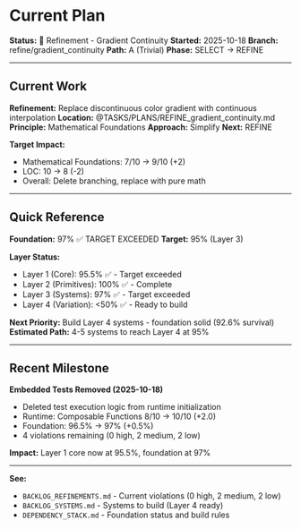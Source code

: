 # Current Plan

**Status:** 🔧 Refinement - Gradient Continuity
**Started:** 2025-10-18
**Branch:** refine/gradient_continuity
**Path:** A (Trivial)
**Phase:** SELECT → REFINE

---

## Current Work

**Refinement:** Replace discontinuous color gradient with continuous interpolation
**Location:** @TASKS/PLANS/REFINE_gradient_continuity.md
**Principle:** Mathematical Foundations
**Approach:** Simplify
**Next:** REFINE

**Target Impact:**
- Mathematical Foundations: 7/10 → 9/10 (+2)
- LOC: 10 → 8 (-2)
- Overall: Delete branching, replace with pure math

---

## Quick Reference

**Foundation:** 97% ✅ TARGET EXCEEDED
**Target:** 95% (Layer 3)

**Layer Status:**
- Layer 1 (Core): 95.5% ✅ - Target exceeded
- Layer 2 (Primitives): 100% ✅ - Complete
- Layer 3 (Systems): 97% ✅ - Target exceeded
- Layer 4 (Variation): <50% ✅ - Ready to build

**Next Priority:** Build Layer 4 systems - foundation solid (92.6% survival)
**Estimated Path:** 4-5 systems to reach Layer 4 at 95%

---

## Recent Milestone

**Embedded Tests Removed (2025-10-18)**
- Deleted test execution logic from runtime initialization
- Runtime: Composable Functions 8/10 → 10/10 (+2.0)
- Foundation: 96.5% → 97% (+0.5%)
- 4 violations remaining (0 high, 2 medium, 2 low)

**Impact:** Layer 1 core now at 95.5%, foundation at 97%

---

**See:**
- `BACKLOG_REFINEMENTS.md` - Current violations (0 high, 2 medium, 2 low)
- `BACKLOG_SYSTEMS.md` - Systems to build (Layer 4 ready)
- `DEPENDENCY_STACK.md` - Foundation status and build rules

